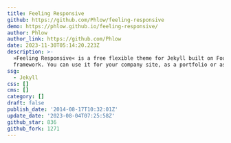 ```yaml
---
title: Feeling Responsive
github: https://github.com/Phlow/feeling-responsive
demo: https://phlow.github.io/feeling-responsive/
author: Phlow
author_link: https://github.com/Phlow
date: 2023-11-30T05:14:20.223Z
description: >-
  »Feeling Responsive« is a free flexible theme for Jekyll built on Foundation
  framework. You can use it for your company site, as a portfolio or as a blog.
ssg:
  - Jekyll
css: []
cms: []
category: []
draft: false
publish_date: '2014-08-17T10:32:01Z'
update_date: '2023-08-04T07:25:58Z'
github_star: 836
github_fork: 1271
---
```

